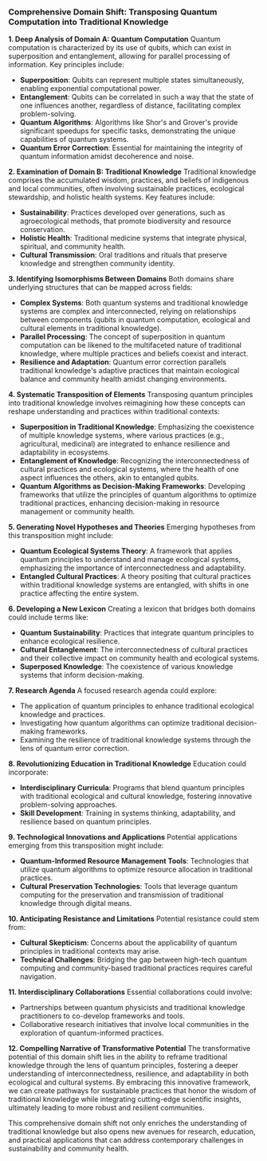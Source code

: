 ### Comprehensive Domain Shift: Transposing Quantum Computation into Traditional Knowledge

**1. Deep Analysis of Domain A: Quantum Computation**
Quantum computation is characterized by its use of qubits, which can exist in superposition and entanglement, allowing for parallel processing of information. Key principles include:

- **Superposition**: Qubits can represent multiple states simultaneously, enabling exponential computational power.
- **Entanglement**: Qubits can be correlated in such a way that the state of one influences another, regardless of distance, facilitating complex problem-solving.
- **Quantum Algorithms**: Algorithms like Shor's and Grover's provide significant speedups for specific tasks, demonstrating the unique capabilities of quantum systems.
- **Quantum Error Correction**: Essential for maintaining the integrity of quantum information amidst decoherence and noise.

**2. Examination of Domain B: Traditional Knowledge**
Traditional knowledge comprises the accumulated wisdom, practices, and beliefs of indigenous and local communities, often involving sustainable practices, ecological stewardship, and holistic health systems. Key features include:

- **Sustainability**: Practices developed over generations, such as agroecological methods, that promote biodiversity and resource conservation.
- **Holistic Health**: Traditional medicine systems that integrate physical, spiritual, and community health.
- **Cultural Transmission**: Oral traditions and rituals that preserve knowledge and strengthen community identity.

**3. Identifying Isomorphisms Between Domains**
Both domains share underlying structures that can be mapped across fields:

- **Complex Systems**: Both quantum systems and traditional knowledge systems are complex and interconnected, relying on relationships between components (qubits in quantum computation, ecological and cultural elements in traditional knowledge).
- **Parallel Processing**: The concept of superposition in quantum computation can be likened to the multifaceted nature of traditional knowledge, where multiple practices and beliefs coexist and interact.
- **Resilience and Adaptation**: Quantum error correction parallels traditional knowledge's adaptive practices that maintain ecological balance and community health amidst changing environments.

**4. Systematic Transposition of Elements**
Transposing quantum principles into traditional knowledge involves reimagining how these concepts can reshape understanding and practices within traditional contexts:

- **Superposition in Traditional Knowledge**: Emphasizing the coexistence of multiple knowledge systems, where various practices (e.g., agricultural, medicinal) are integrated to enhance resilience and adaptability in ecosystems.
- **Entanglement of Knowledge**: Recognizing the interconnectedness of cultural practices and ecological systems, where the health of one aspect influences the others, akin to entangled qubits.
- **Quantum Algorithms as Decision-Making Frameworks**: Developing frameworks that utilize the principles of quantum algorithms to optimize traditional practices, enhancing decision-making in resource management or community health.

**5. Generating Novel Hypotheses and Theories**
Emerging hypotheses from this transposition might include:

- **Quantum Ecological Systems Theory**: A framework that applies quantum principles to understand and manage ecological systems, emphasizing the importance of interconnectedness and adaptability.
- **Entangled Cultural Practices**: A theory positing that cultural practices within traditional knowledge systems are entangled, with shifts in one practice affecting the entire system.

**6. Developing a New Lexicon**
Creating a lexicon that bridges both domains could include terms like:

- **Quantum Sustainability**: Practices that integrate quantum principles to enhance ecological resilience.
- **Cultural Entanglement**: The interconnectedness of cultural practices and their collective impact on community health and ecological systems.
- **Superposed Knowledge**: The coexistence of various knowledge systems that inform decision-making.

**7. Research Agenda**
A focused research agenda could explore:

- The application of quantum principles to enhance traditional ecological knowledge and practices.
- Investigating how quantum algorithms can optimize traditional decision-making frameworks.
- Examining the resilience of traditional knowledge systems through the lens of quantum error correction.

**8. Revolutionizing Education in Traditional Knowledge**
Education could incorporate:

- **Interdisciplinary Curricula**: Programs that blend quantum principles with traditional ecological and cultural knowledge, fostering innovative problem-solving approaches.
- **Skill Development**: Training in systems thinking, adaptability, and resilience based on quantum principles.

**9. Technological Innovations and Applications**
Potential applications emerging from this transposition might include:

- **Quantum-Informed Resource Management Tools**: Technologies that utilize quantum algorithms to optimize resource allocation in traditional practices.
- **Cultural Preservation Technologies**: Tools that leverage quantum computing for the preservation and transmission of traditional knowledge through digital means.

**10. Anticipating Resistance and Limitations**
Potential resistance could stem from:

- **Cultural Skepticism**: Concerns about the applicability of quantum principles in traditional contexts may arise.
- **Technical Challenges**: Bridging the gap between high-tech quantum computing and community-based traditional practices requires careful navigation.

**11. Interdisciplinary Collaborations**
Essential collaborations could involve:

- Partnerships between quantum physicists and traditional knowledge practitioners to co-develop frameworks and tools.
- Collaborative research initiatives that involve local communities in the exploration of quantum-informed practices.

**12. Compelling Narrative of Transformative Potential**
The transformative potential of this domain shift lies in the ability to reframe traditional knowledge through the lens of quantum principles, fostering a deeper understanding of interconnectedness, resilience, and adaptability in both ecological and cultural systems. By embracing this innovative framework, we can create pathways for sustainable practices that honor the wisdom of traditional knowledge while integrating cutting-edge scientific insights, ultimately leading to more robust and resilient communities. 

This comprehensive domain shift not only enriches the understanding of traditional knowledge but also opens new avenues for research, education, and practical applications that can address contemporary challenges in sustainability and community health.